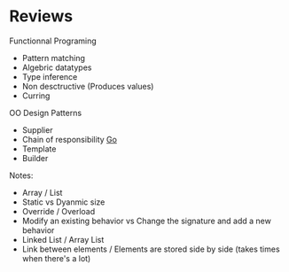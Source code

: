 # Reviews

Functionnal Programing
* Pattern matching
* Algebric datatypes
* Type inference
* Non desctructive (Produces values)
* Curring

OO Design Patterns
* Supplier
* Chain of responsibility [Go](https://github.com/iluwatar/java-design-patterns/tree/master/chain)
* Template
* Builder 

Notes:
* Array / List
 * Static vs Dyanmic size
* Override / Overload
 * Modify an existing behavior vs Change the signature and add a new behavior
* Linked List / Array List
 * Link between elements / Elements are stored side by side (takes times when there's a lot)
